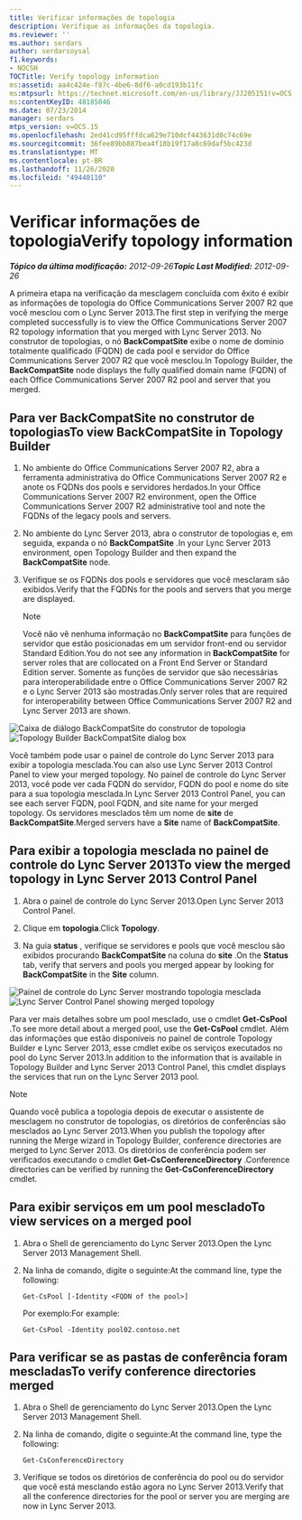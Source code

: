 ```yaml
---
title: Verificar informações de topologia
description: Verifique as informações da topologia.
ms.reviewer: ''
ms.author: serdars
author: serdarsoysal
f1.keywords:
- NOCSH
TOCTitle: Verify topology information
ms:assetid: aa4c424e-f87c-4be6-8df6-a0cd193b11fc
ms:mtpsurl: https://technet.microsoft.com/en-us/library/JJ205151(v=OCS.15)
ms:contentKeyID: 48185046
ms.date: 07/23/2014
manager: serdars
mtps_version: v=OCS.15
ms.openlocfilehash: 2ed41cd95fffdca629e710dcf443631d0c74c69e
ms.sourcegitcommit: 36fee89bb887bea4f18b19f17a8c69daf5bc423d
ms.translationtype: MT
ms.contentlocale: pt-BR
ms.lasthandoff: 11/26/2020
ms.locfileid: "49440110"
---
```

# <a name="verify-topology-information"></a><span data-ttu-id="8f9c7-103">Verificar informações de topologia</span><span class="sxs-lookup"><span data-stu-id="8f9c7-103">Verify topology information</span></span>

<div data-xmlns="http://www.w3.org/1999/xhtml">

<div class="topic" data-xmlns="http://www.w3.org/1999/xhtml" data-msxsl="urn:schemas-microsoft-com:xslt" data-cs="https://msdn.microsoft.com/">

<div data-asp="https://msdn2.microsoft.com/asp">



</div>

<div id="mainSection">

<div id="mainBody"><span data-ttu-id="8f9c7-104">

<span> </span></span><span class="sxs-lookup"><span data-stu-id="8f9c7-104">

<span> </span></span></span>

<span data-ttu-id="8f9c7-105">_**Tópico da última modificação:** 2012-09-26_</span><span class="sxs-lookup"><span data-stu-id="8f9c7-105">_**Topic Last Modified:** 2012-09-26_</span></span>

<span data-ttu-id="8f9c7-106">A primeira etapa na verificação da mesclagem concluída com êxito é exibir as informações de topologia do Office Communications Server 2007 R2 que você mesclou com o Lync Server 2013.</span><span class="sxs-lookup"><span data-stu-id="8f9c7-106">The first step in verifying the merge completed successfully is to view the Office Communications Server 2007 R2 topology information that you merged with Lync Server 2013.</span></span> <span data-ttu-id="8f9c7-107">No construtor de topologias, o nó **BackCompatSite** exibe o nome de domínio totalmente qualificado (FQDN) de cada pool e servidor do Office Communications Server 2007 R2 que você mesclou.</span><span class="sxs-lookup"><span data-stu-id="8f9c7-107">In Topology Builder, the **BackCompatSite** node displays the fully qualified domain name (FQDN) of each Office Communications Server 2007 R2 pool and server that you merged.</span></span>

<div>

## <a name="to-view-backcompatsite-in-topology-builder"></a><span data-ttu-id="8f9c7-108">Para ver BackCompatSite no construtor de topologias</span><span class="sxs-lookup"><span data-stu-id="8f9c7-108">To view BackCompatSite in Topology Builder</span></span>

1.  <span data-ttu-id="8f9c7-109">No ambiente do Office Communications Server 2007 R2, abra a ferramenta administrativa do Office Communications Server 2007 R2 e anote os FQDNs dos pools e servidores herdados.</span><span class="sxs-lookup"><span data-stu-id="8f9c7-109">In your Office Communications Server 2007 R2 environment, open the Office Communications Server 2007 R2 administrative tool and note the FQDNs of the legacy pools and servers.</span></span>

2.  <span data-ttu-id="8f9c7-110">No ambiente do Lync Server 2013, abra o construtor de topologias e, em seguida, expanda o nó **BackCompatSite** .</span><span class="sxs-lookup"><span data-stu-id="8f9c7-110">In your Lync Server 2013 environment, open Topology Builder and then expand the **BackCompatSite** node.</span></span>

3.  <span data-ttu-id="8f9c7-111">Verifique se os FQDNs dos pools e servidores que você mesclaram são exibidos.</span><span class="sxs-lookup"><span data-stu-id="8f9c7-111">Verify that the FQDNs for the pools and servers that you merge are displayed.</span></span>
    
    <div>
    

    > [!NOTE]  
    > <span data-ttu-id="8f9c7-112">Você não vê nenhuma informação no <STRONG>BackCompatSite</STRONG> para funções de servidor que estão posicionadas em um servidor front-end ou servidor Standard Edition.</span><span class="sxs-lookup"><span data-stu-id="8f9c7-112">You do not see any information in <STRONG>BackCompatSite</STRONG> for server roles that are collocated on a Front End Server or Standard Edition server.</span></span> <span data-ttu-id="8f9c7-113">Somente as funções de servidor que são necessárias para interoperabilidade entre o Office Communications Server 2007 R2 e o Lync Server 2013 são mostradas.</span><span class="sxs-lookup"><span data-stu-id="8f9c7-113">Only server roles that are required for interoperability between Office Communications Server 2007 R2 and Lync Server 2013 are shown.</span></span>

    
    </div>

<span data-ttu-id="8f9c7-114">![Caixa de diálogo BackCompatSite do construtor de topologia](images/JJ205243.62751c76-f018-4c6d-bb48-c61ef8974d31(OCS.15).jpg "Caixa de diálogo BackCompatSite do construtor de topologia")</span><span class="sxs-lookup"><span data-stu-id="8f9c7-114">![Topology Builder BackCompatSite dialog box](images/JJ205243.62751c76-f018-4c6d-bb48-c61ef8974d31(OCS.15).jpg "Topology Builder BackCompatSite dialog box")</span></span>

<span data-ttu-id="8f9c7-115">Você também pode usar o painel de controle do Lync Server 2013 para exibir a topologia mesclada.</span><span class="sxs-lookup"><span data-stu-id="8f9c7-115">You can also use Lync Server 2013 Control Panel to view your merged topology.</span></span> <span data-ttu-id="8f9c7-116">No painel de controle do Lync Server 2013, você pode ver cada FQDN do servidor, FQDN do pool e nome do site para a sua topologia mesclada.</span><span class="sxs-lookup"><span data-stu-id="8f9c7-116">In Lync Server 2013 Control Panel, you can see each server FQDN, pool FQDN, and site name for your merged topology.</span></span> <span data-ttu-id="8f9c7-117">Os servidores mesclados têm um nome de **site** de **BackCompatSite**.</span><span class="sxs-lookup"><span data-stu-id="8f9c7-117">Merged servers have a **Site** name of **BackCompatSite**.</span></span>

</div>

<div>

## <a name="to-view-the-merged-topology-in-lync-server-2013-control-panel"></a><span data-ttu-id="8f9c7-118">Para exibir a topologia mesclada no painel de controle do Lync Server 2013</span><span class="sxs-lookup"><span data-stu-id="8f9c7-118">To view the merged topology in Lync Server 2013 Control Panel</span></span>

1.  <span data-ttu-id="8f9c7-119">Abra o painel de controle do Lync Server 2013.</span><span class="sxs-lookup"><span data-stu-id="8f9c7-119">Open Lync Server 2013 Control Panel.</span></span>

2.  <span data-ttu-id="8f9c7-120">Clique em **topologia**.</span><span class="sxs-lookup"><span data-stu-id="8f9c7-120">Click **Topology**.</span></span>

3.  <span data-ttu-id="8f9c7-121">Na guia **status** , verifique se servidores e pools que você mesclou são exibidos procurando **BackCompatSite** na coluna do **site** .</span><span class="sxs-lookup"><span data-stu-id="8f9c7-121">On the **Status** tab, verify that servers and pools you merged appear by looking for **BackCompatSite** in the **Site** column.</span></span>

<span data-ttu-id="8f9c7-122">![Painel de controle do Lync Server mostrando topologia mesclada](images/JJ205151.f986ddd4-2040-454d-9389-7f6154b59cc9(OCS.15).jpg "Painel de controle do Lync Server mostrando topologia mesclada")</span><span class="sxs-lookup"><span data-stu-id="8f9c7-122">![Lync Server Control Panel showing merged topology](images/JJ205151.f986ddd4-2040-454d-9389-7f6154b59cc9(OCS.15).jpg "Lync Server Control Panel showing merged topology")</span></span>

<span data-ttu-id="8f9c7-123">Para ver mais detalhes sobre um pool mesclado, use o cmdlet **Get-CsPool** .</span><span class="sxs-lookup"><span data-stu-id="8f9c7-123">To see more detail about a merged pool, use the **Get-CsPool** cmdlet.</span></span> <span data-ttu-id="8f9c7-124">Além das informações que estão disponíveis no painel de controle Topology Builder e Lync Server 2013, esse cmdlet exibe os serviços executados no pool do Lync Server 2013.</span><span class="sxs-lookup"><span data-stu-id="8f9c7-124">In addition to the information that is available in Topology Builder and Lync Server 2013 Control Panel, this cmdlet displays the services that run on the Lync Server 2013 pool.</span></span>

<div>


> [!NOTE]  
> <span data-ttu-id="8f9c7-125">Quando você publica a topologia depois de executar o assistente de mesclagem no construtor de topologias, os diretórios de conferências são mesclados ao Lync Server 2013.</span><span class="sxs-lookup"><span data-stu-id="8f9c7-125">When you publish the topology after running the Merge wizard in Topology Builder, conference directories are merged to Lync Server 2013.</span></span> <span data-ttu-id="8f9c7-126">Os diretórios de conferência podem ser verificados executando o cmdlet <STRONG>Get-CsConferenceDirectory</STRONG> .</span><span class="sxs-lookup"><span data-stu-id="8f9c7-126">Conference directories can be verified by running the <STRONG>Get-CsConferenceDirectory</STRONG> cmdlet.</span></span>



</div>

</div>

<div>

## <a name="to-view-services-on-a-merged-pool"></a><span data-ttu-id="8f9c7-127">Para exibir serviços em um pool mesclado</span><span class="sxs-lookup"><span data-stu-id="8f9c7-127">To view services on a merged pool</span></span>

1.  <span data-ttu-id="8f9c7-128">Abra o Shell de gerenciamento do Lync Server 2013.</span><span class="sxs-lookup"><span data-stu-id="8f9c7-128">Open the Lync Server 2013 Management Shell.</span></span>

2.  <span data-ttu-id="8f9c7-129">Na linha de comando, digite o seguinte:</span><span class="sxs-lookup"><span data-stu-id="8f9c7-129">At the command line, type the following:</span></span>
    
        Get-CsPool [-Identity <FQDN of the pool>]
    
    <span data-ttu-id="8f9c7-130">Por exemplo:</span><span class="sxs-lookup"><span data-stu-id="8f9c7-130">For example:</span></span>
    
        Get-CsPool -Identity pool02.contoso.net

</div>

<div>

## <a name="to-verify-conference-directories-merged"></a><span data-ttu-id="8f9c7-131">Para verificar se as pastas de conferência foram mescladas</span><span class="sxs-lookup"><span data-stu-id="8f9c7-131">To verify conference directories merged</span></span>

1.  <span data-ttu-id="8f9c7-132">Abra o Shell de gerenciamento do Lync Server 2013.</span><span class="sxs-lookup"><span data-stu-id="8f9c7-132">Open the Lync Server 2013 Management Shell.</span></span>

2.  <span data-ttu-id="8f9c7-133">Na linha de comando, digite o seguinte:</span><span class="sxs-lookup"><span data-stu-id="8f9c7-133">At the command line, type the following:</span></span>
    
        Get-CsConferenceDirectory

3.  <span data-ttu-id="8f9c7-134">Verifique se todos os diretórios de conferência do pool ou do servidor que você está mesclando estão agora no Lync Server 2013.</span><span class="sxs-lookup"><span data-stu-id="8f9c7-134">Verify that all the conference directories for the pool or server you are merging are now in Lync Server 2013.</span></span>

<span data-ttu-id="8f9c7-135"></div>

</div>

<span> </span>

</div>

</div>

</span><span class="sxs-lookup"><span data-stu-id="8f9c7-135"></div>

</div>

<span> </span>

</div>

</div>

</span></span></div>

